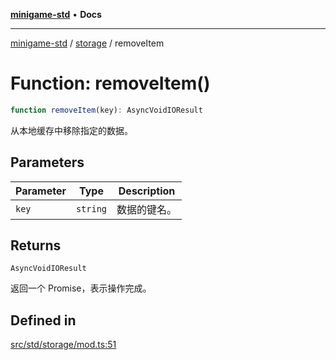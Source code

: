 [**minigame-std**](../../../README.md) • **Docs**

***

[minigame-std](../../../README.md) / [storage](../README.md) / removeItem

# Function: removeItem()

```ts
function removeItem(key): AsyncVoidIOResult
```

从本地缓存中移除指定的数据。

## Parameters

| Parameter | Type | Description |
| ------ | ------ | ------ |
| `key` | `string` | 数据的键名。 |

## Returns

`AsyncVoidIOResult`

返回一个 Promise，表示操作完成。

## Defined in

[src/std/storage/mod.ts:51](https://github.com/JiangJie/minigame-std/blob/ffbed6cccc22260d9da27c221c59422568396e08/src/std/storage/mod.ts#L51)
